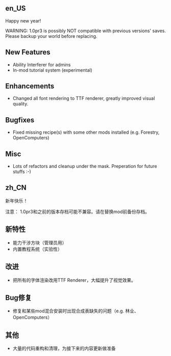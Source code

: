 en_US
-----

Happy new year!

WARNING: 1.0pr3 is possibly NOT compatible with previous versions' saves. Please backup
your world before replacing.

## New Features
* Ability Interferer for admins
* In-mod tutorial system (experimental)

## Enhancements
* Changed all font rendering to TTF renderer, greatly improved visual quality.

## Bugfixes
* Fixed missing recipe(s) with some other mods installed (e.g. Forestry, OpenComputers)

## Misc
* Lots of refactors and cleanup under the mask. Preperation for future stuffs :-)

zh_CN
-----

新年快乐！

注意： 1.0pr3和之前的版本存档可能不兼容。请在替换mod前备份存档。

## 新特性
* 能力干涉方块（管理员用）
* 内置教程系统（实验性）

## 改进
* 把所有的字体渲染改用TTF Renderer，大幅提升了视觉效果。

## Bug修复
* 修复和某些mod混合安装时出现合成表缺失的问题（e.g. 林业、OpenComputers）

## 其他
* 大量的代码重构和清理，为接下来的内容更新做准备